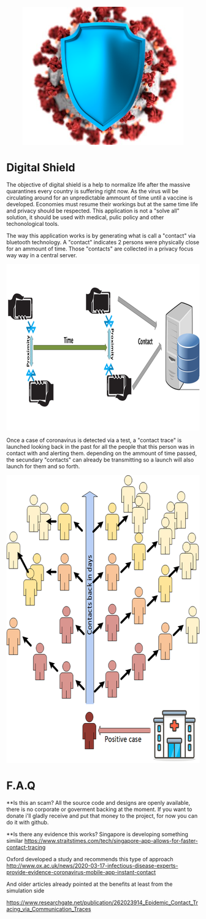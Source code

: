 
<p align="center">
  <img width="420" height="360" src="https://github.com/jotatsu/Digital-Shield/blob/master/Modelio/Logo.png">
</p>


# Digital Shield

The objective of digital shield is a help to normalize life after the massive quarantines every country is suffering right now. As the virus will be circulating around for an unpredictable ammount of time until a vaccine is developed. Economies must resume their workings but at the same time life and privacy should be respected.  This application is not a "solve all" solution, it should be used with medical, pulic policy and other techonological tools. 

The way this application works is by generating what is call a "contact" via bluetooth technology. A "contact" indicates 2 persons were physically close for an ammount of time. Those "contacts" are collected in a privacy focus way way in a central server. 

<p align="center">
  <img width="1056" height="434" src="https://github.com/jotatsu/Digital-Shield/blob/master/Modelio/Contact.png">
</p>

 
Once a case of coronavirus is detected via a test, a "contact trace" is launched looking back in the past for all the people that this person was in contact with and alerting them. depending on the ammount of time passed, the secundary "contacts" can already be transmitting so a launch will also launch for them and so forth. 

<p align="center">
  <img width="655" height="751" src="https://github.com/jotatsu/Digital-Shield/blob/master/Modelio/ContactTrace.png">
</p>

# F.A.Q

**Is this an scam?
All the source code and designs are openly available, there is no corporate or goverment backing at the moment. If you want to donate i'll gladly receive and put that money to the project, for now you can do it with github. 

**Is there any evidence this works?
Singapore is developing something similar 
https://www.straitstimes.com/tech/singapore-app-allows-for-faster-contact-tracing

Oxford developed a study and recommends this type of approach
http://www.ox.ac.uk/news/2020-03-17-infectious-disease-experts-provide-evidence-coronavirus-mobile-app-instant-contact

And older articles already pointed at the benefits at least from the simulation side

https://www.researchgate.net/publication/262023914_Epidemic_Contact_Tracing_via_Communication_Traces
